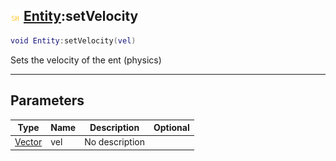 ## ![shared](../../.gitbook/assets/shared.png) [Entity](https://iaswiki.rawr.dev/readme/entity):setVelocity

```lua
void Entity:setVelocity(vel)
```

Sets the velocity of the ent (physics)

------
## Parameters

| Type   | Name | Description | Optional |
| ------ | ---- | ----------- | -------: |
| [Vector](https://iaswiki.rawr.dev/readme/vector) | vel | No description |  |

